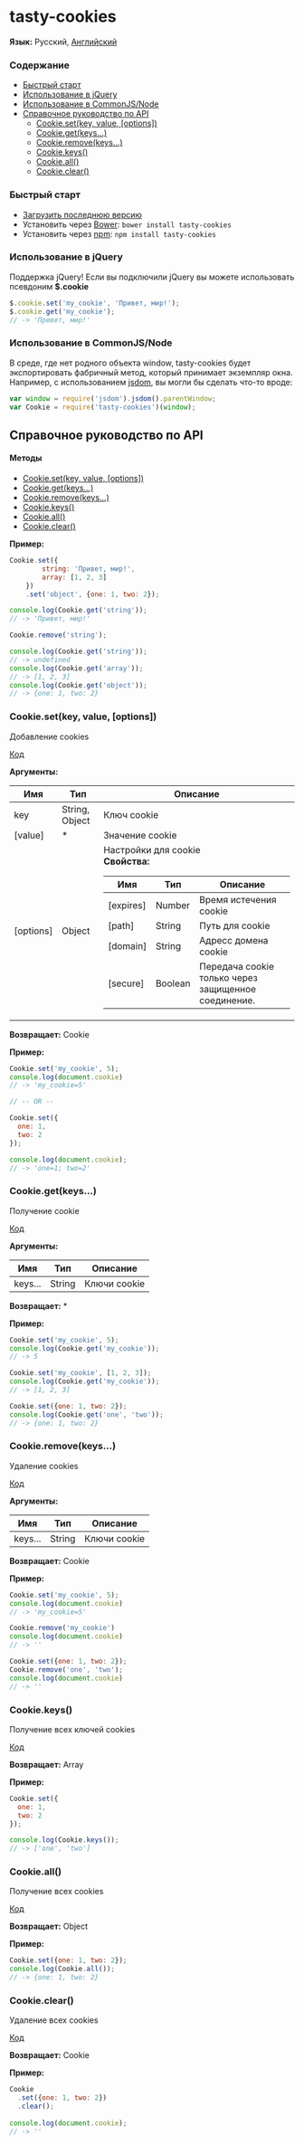 tasty-cookies
====================================================

**Язык:** Русский, [Английский](https://github.com/Alex5646/cookie.js/blob/master/README.md)

### Содержание

* [Быстрый старт](#quick-start)
* [Использование в jQuery](#use-in-jquery)
* [Использование в CommonJS/Node](#use-in-commonjsnode)
* [Справочное руководство по API](#api-reference)
    * [Cookie.set(key, value, [options])][cookie-set]
    * [Cookie.get(keys...)][cookie-get]
    * [Cookie.remove(keys...)][cookie-remove]
    * [Cookie.keys()][cookie-keys]
    * [Cookie.all()][cookie-all]
    * [Cookie.clear()][cookie-clear]

### Быстрый старт

* [Загрузить последнюю версию](https://github.com/Alex5646/cookie.js/archive/master.zip)
* Установить через [Bower](http://bower.io/): `bower install tasty-cookies`
* Установить через [npm](https://www.npmjs.com/): `npm install tasty-cookies`

### Использование в jQuery

Поддержка jQuery! Если вы подключили jQuery вы можете использовать псевдоним **$.cookie**

```js
$.cookie.set('my_cookie', 'Привет, мир!');
$.cookie.get('my_cookie');
// -> 'Привет, мир!'
```

### Использование в CommonJS/Node

В среде, где нет родного объекта window, tasty-cookies будет экспортировать
фабричный метод, который принимает экземпляр окна. Например, с использованием
[jsdom](https://github.com/tmpvar/jsdom), вы могли бы сделать что-то вроде:

```js
var window = require('jsdom').jsdom().parentWindow;
var Cookie = require('tasty-cookies')(window);
```

Справочное руководство по API
----------------------------------------------------

#### Методы

* [Cookie.set(key, value, [options])][cookie-set]
* [Cookie.get(keys...)][cookie-get]
* [Cookie.remove(keys...)][cookie-remove]
* [Cookie.keys()][cookie-keys]
* [Cookie.all()][cookie-all]
* [Cookie.clear()][cookie-clear]

[cookie-set]: #cookiesetkey-value-options
[cookie-get]: #cookiegetkeys
[cookie-remove]: #cookieremovekeys
[cookie-keys]: #cookiekeys
[cookie-all]: #cookieall
[cookie-clear]: #cookieclear

**Пример:**

```js
Cookie.set({
        string: 'Привет, мир!',
        array: [1, 2, 3]
    })
    .set('object', {one: 1, two: 2});

console.log(Cookie.get('string'));
// -> 'Привет, мир!'

Cookie.remove('string');

console.log(Cookie.get('string'));
// -> undefined
console.log(Cookie.get('array'));
// -> [1, 2, 3]
console.log(Cookie.get('object'));
// -> {one: 1, two: 2}
```

### Cookie.set(key, value, [options])

Добавление cookies

[Код][cookie-set-src]

**Аргументы:**

<table>
<thead>
    <tr>
        <th>Имя</th>
        <th>Тип</th>
        <th>Описание</th>
    </tr>
</thead>
<tbody>
    <tr>
        <td>key</td>
        <td>String, Object</td>
        <td>Ключ cookie</td>
    </tr>
    <tr>
        <td>[value]</td>
        <td>*</td>
        <td>Значение cookie</td>
    </tr>
    <tr>
        <td>[options]</td>
        <td>Object</td>
        <td>
            Настройки для cookie<br><strong>Свойства:</strong>
            <table>
            <thead>
                <tr>
                    <th>Имя</th>
                    <th>Тип</th>
                    <th>Описание</th>
                </tr>
            </thead>
            <tbody>
                <tr>
                    <td>[expires]</td>
                    <td>Number</td>
                    <td>Время истечения cookie</td>
                </tr>
                <tr>
                    <td>[path]</td>
                    <td>String</td>
                    <td>Путь для cookie</td>
                </tr>
                <tr>
                    <td>[domain]</td>
                    <td>String</td>
                    <td>Адресс домена cookie</td>
                </tr>
                <tr>
                    <td>[secure]</td>
                    <td>Boolean</td>
                    <td>Передача cookie только через защищенное соединение.</td>
                </tr>
            </tbody>
            </table>
        </td>
    </tr>
</tbody>
</table>


**Возвращает:** Cookie

**Пример:**

```js
Cookie.set('my_cookie', 5);
console.log(document.cookie)
// -> 'my_cookie=5'

// -- OR --

Cookie.set({
  one: 1,
  two: 2
});

console.log(document.cookie);
// -> 'one=1; two=2'
```

### Cookie.get(keys...)

Получение cookie

[Код][cookie-get-src]

**Аргументы:**

| Имя     | Тип    | Описание     |
|---------|--------|--------------|
| keys... | String | Ключи cookie |

**Возвращает:** *

**Пример:**

```js
Cookie.set('my_cookie', 5);
console.log(Cookie.get('my_cookie'));
// -> 5

Cookie.set('my_cookie', [1, 2, 3]);
console.log(Cookie.get('my_cookie'));
// -> [1, 2, 3]

Cookie.set({one: 1, two: 2});
console.log(Cookie.get('one', 'two'));
// -> {one: 1, two: 2}
```

### Cookie.remove(keys...)

Удаление cookies

[Код][cookie-remove-src]

**Аргументы:**

| Имя     | Тип    | Описание     |
|---------|--------|--------------|
| keys... | String | Ключи cookie |

**Возвращает:** Cookie


**Пример:**

```js
Cookie.set('my_cookie', 5);
console.log(document.cookie)
// -> 'my_cookie=5'

Cookie.remove('my_cookie')
console.log(document.cookie)
// -> ''

Cookie.set({one: 1, two: 2});
Cookie.remove('one', 'two');
console.log(document.cookie)
// -> ''
```

### Cookie.keys()

Получение всех ключей cookies

[Код][cookie-keys-src]

**Возвращает:** Array

**Пример:**

```js
Cookie.set({
  one: 1,
  two: 2
});

console.log(Cookie.keys());
// -> ['one', 'two']
```

### Cookie.all()

Получение всех cookies

[Код][cookie-all-src]

**Возвращает:** Object

**Пример:**

```js
Cookie.set({one: 1, two: 2});
console.log(Cookie.all());
// -> {one: 1, two: 2}
```

### Cookie.clear()

Удаление всех cookies

[Код][cookie-clear-src]

**Возвращает:** Cookie

**Пример:**

```js
Cookie
  .set({one: 1, two: 2})
  .clear();
  
console.log(document.cookie);
// -> ''
```

[cookie-set-src]: https://github.com/Alex5646/cookie.js/blob/master/cookie.ts#L55
[cookie-get-src]: https://github.com/Alex5646/cookie.js/blob/master/cookie.ts#L108
[cookie-remove-src]: https://github.com/Alex5646/cookie.js/blob/master/cookie.ts#L141
[cookie-keys-src]: https://github.com/Alex5646/cookie.js/blob/master/cookie.ts#L161
[cookie-all-src]: https://github.com/Alex5646/cookie.js/blob/master/cookie.ts#L177
[cookie-clear-src]: https://github.com/Alex5646/cookie.js/blob/master/cookie.ts#L192

